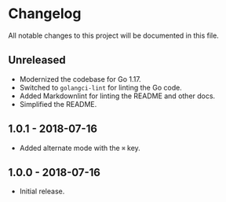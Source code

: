 # Changelog

All notable changes to this project will be documented in this file.

## Unreleased

* Modernized the codebase for Go 1.17.
* Switched to `golangci-lint` for linting the Go code.
* Added Markdownlint for linting the README and other docs.
* Simplified the README.

## 1.0.1 - 2018-07-16

* Added alternate mode with the `⌘` key.

## 1.0.0 - 2018-07-16

* Initial release.
